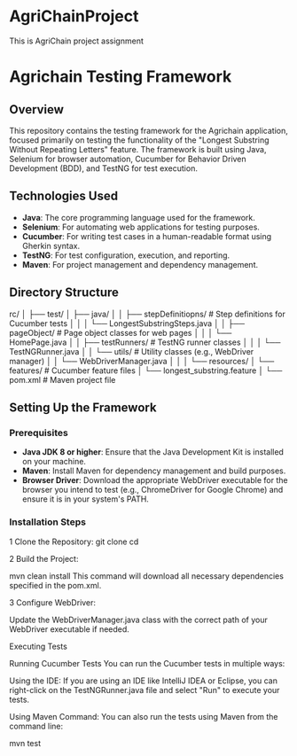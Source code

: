 # AgriChainProject
This is AgriChain project assignment


# Agrichain Testing Framework

## Overview

This repository contains the testing framework for the Agrichain application, focused primarily on
testing the functionality of the "Longest Substring Without Repeating Letters" feature.
The framework is built using Java, Selenium for browser automation,
Cucumber for Behavior Driven Development (BDD), and TestNG for test execution.

## Technologies Used

- **Java**: The core programming language used for the framework.
- **Selenium**: For automating web applications for testing purposes.
- **Cucumber**: For writing test cases in a human-readable format using Gherkin syntax.
- **TestNG**: For test configuration, execution, and reporting.
- **Maven**: For project management and dependency management.

## Directory Structure
rc/
│
├── test/
│ ├── java/
│ │ ├── stepDefinitiopns/ # Step definitions for Cucumber tests
│ │ │ └── LongestSubstringSteps.java
│ │ ├── pageObject/ # Page object classes for web pages
│ │ │ └── HomePage.java
│ │ ├── testRunners/ # TestNG runner classes
│ │ │ └── TestNGRunner.java
│ │ └── utils/ # Utility classes (e.g., WebDriver manager)
│ │ └── WebDriverManager.java
│ │
│ └── resources/
│ └── features/ # Cucumber feature files
│ └── longest_substring.feature
│
└── pom.xml # Maven project file


## Setting Up the Framework

### Prerequisites

- **Java JDK 8 or higher**: Ensure that the Java Development Kit is installed on your machine.
- **Maven**: Install Maven for dependency management and build purposes.
- **Browser Driver**: Download the appropriate WebDriver executable for the browser you intend to test (e.g., ChromeDriver for Google Chrome) and ensure it is in your system's PATH.

### Installation Steps

1 Clone the Repository:
   git clone <repository-url>
   cd <repository-folder>

2 Build the Project:

   mvn clean install
   This command will download all necessary dependencies specified in the pom.xml.

3 Configure WebDriver:

   Update the WebDriverManager.java class with the correct path of your WebDriver executable if needed.

   Executing Tests

   Running Cucumber Tests
   You can run the Cucumber tests in multiple ways:

   Using the IDE:
   If you are using an IDE like IntelliJ IDEA or Eclipse,
   you can right-click on the TestNGRunner.java file and select "Run" to execute your tests.

   Using Maven Command:
   You can also run the tests using Maven from the command line:

   mvn test
